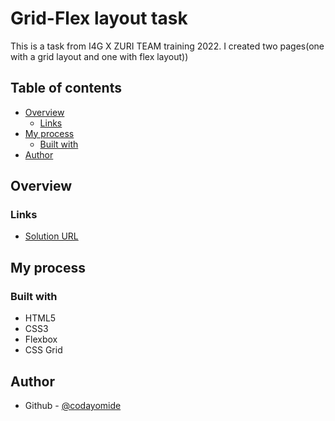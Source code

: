 # Grid-Flex layout task
This is a task from I4G X ZURI TEAM training 2022. I created two pages(one with a grid layout and one with flex layout))  

## Table of contents

- [Overview](#overview)
  - [Links](#links)
- [My process](#my-process)
  - [Built with](#built-with)
- [Author](#author)

## Overview

### Links

- [Solution URL](https://codayomide-grid-flex-layout-task.netlify.app)

## My process

### Built with

- HTML5
- CSS3
- Flexbox
- CSS Grid

## Author

- Github - [@codayomide](https://www.github.com/codayomide)
